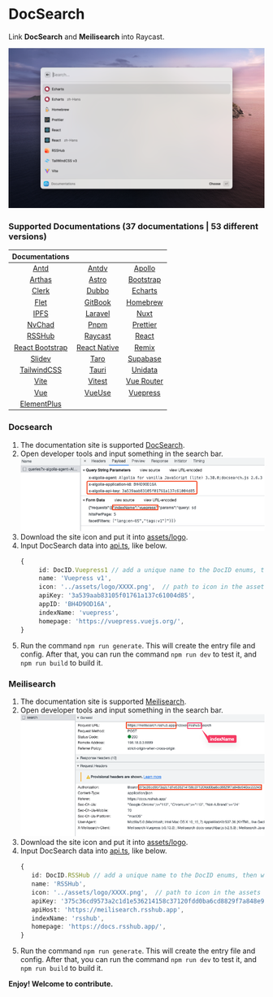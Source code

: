 # DocSearch

Link **DocSearch** and **Meilisearch** into Raycast.

![interface](./metadata/docsearch-1.png)

### Supported Documentations (37 documentations | 53 different versions)

|                    Documentations                     |                                                   |                                                     |
| :---------------------------------------------------: | :-----------------------------------------------: | :-------------------------------------------------: |
|              [Antd](https://ant.design/)              | [Antdv](https://antdv.com/components/overview-cn) |    [Apollo](https://www.apollographql.com/docs)     |
|         [Arthas](https://arthas.aliyun.com/)          |        [Astro](https://docs.astro.build/)         |       [Bootstrap](https://getbootstrap.com/)        |
|              [Clerk](https://clerk.dev)               |        [Dubbo](https://dubbo.apache.org/)         | [Echarts](https://echarts.apache.org/en/index.html) |
|               [Flet](https://flet.dev/)               |       [GitBook](https://docs.gitbook.com/)        |            [Homebrew](https://brew.sh/)             |
|            [IPFS](https://docs.ipfs.tech/)            |          [Laravel](https://laravel.com/)          |             [Nuxt](https://nuxtjs.org/)             |
|             [NvChad](https://nvchad.com/)             |            [Pnpm](https://pnpm.io/zh)             |          [Prettier](https://prettier.io/)           |
|          [RSSHub](https://docs.rsshub.app/)           |    [Raycast](https://developers.raycast.com/)     |            [React](https://reactjs.org/)            |
| [React Bootstrap](https://react-bootstrap.github.io/) |     [React Native](https://reactnative.dev/)      |             [Remix](https://remix.run/)             |
|              [Slidev](https://sli.dev/)               |       [Taro](https://docs.taro.zone/docs/)        |        [Supabase](https://supabase.com/docs)        |
|        [TailwindCSS](https://tailwindcss.com/)        |            [Tauri](https://tauri.app/)            |           [Unidata](https://unidata.app/)           |
|              [Vite](https://vitejs.dev/)              |           [Vitest](https://vitest.dev/)           |       [Vue Router](https://router.vuejs.org/)       |
|               [Vue](https://vuejs.org/)               |           [VueUse](https://vueuse.org/)           |       [Vuepress](https://vuepress.vuejs.org/)       |
|    [ElementPlus](https://element-plus.org/en-US/)     |

### Docsearch

1. The documentation site is supported [DocSearch](https://docsearch.camunda.com/).
2. Open developer tools and input something in the search bar.
   ![developer_tools](./assets/developer_tools_DocSearch.png)
3. Download the site icon and put it into [assets/logo](assets/logo).
4. Input DocSearch data into [api.ts](/src/data/api.ts), like below.
   ```ts
   {
        id: DocID.Vuepress1 // add a unique name to the DocID enums, then write it here
        name: 'Vuepress v1',
        icon: '../assets/logo/XXXX.png',  // path to icon in the assets folder
        apiKey: '3a539aab83105f01761a137c61004d85',
        appID: 'BH4D9OD16A',
        indexName: 'vuepress',
        homepage: 'https://vuepress.vuejs.org/',
   }
   ```
5. Run the command `npm run generate`. This will create the entry file and config. After that, you can run the command `npm run dev` to test it, and `npm run build` to build it.

### Meilisearch

1. The documentation site is supported [Meilisearch](https://www.meilisearch.com/).
2. Open developer tools and input something in the search bar.
   ![developer_tools](./assets/developer_tools_Meilisearch.png)
3. Download the site icon and put it into [assets/logo](assets/logo).
4. Input DocSearch data into [api.ts](/src/data/api.ts), like below.
   ```ts
   {
      id: DocID.RSSHub // add a unique name to the DocID enums, then write it here
      name: 'RSSHub',
      icon: '../assets/logo/XXXX.png',  // path to icon in the assets folder
      apiKey: '375c36cd9573a2c1d1e536214158c37120fdd0ba6cd8829f7a848e940cc22245',
      apiHost: 'https://meilisearch.rsshub.app',
      indexName: 'rsshub',
      homepage: 'https://docs.rsshub.app/',
   }
   ```
5. Run the command `npm run generate`. This will create the entry file and config. After that, you can run the command `npm run dev` to test it, and `npm run build` to build it.

**Enjoy! Welcome to contribute.**
